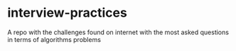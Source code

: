 # interview-practices
A repo with the challenges found on internet with the most asked questions in terms of algorithms problems
